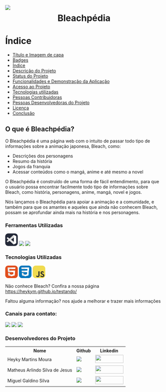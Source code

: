 <img src='https://i.pinimg.com/originals/d8/56/20/d856206d9ed1ffd5ad500ff56e1b86d7.png' width='60' align='left'><h1 align="center"> Bleachpédia </h1>



# Índice 

* [Título e Imagem de capa](#Título-e-Imagem-de-capa)
* [Badges](#badges)
* [Índice](#índice)
* [Descrição do Projeto](#descrição-do-projeto)
* [Status do Projeto](#status-do-Projeto)
* [Funcionalidades e Demonstração da Aplicação](#funcionalidades-e-demonstração-da-aplicação)
* [Acesso ao Projeto](#acesso-ao-projeto)
* [Tecnologias utilizadas](#tecnologias-utilizadas)
* [Pessoas Contribuidoras](#pessoas-contribuidoras)
* [Pessoas Desenvolvedoras do Projeto](#pessoas-desenvolvedoras)
* [Licença](#licença)
* [Conclusão](#conclusão)
  
##  O que é Bleachpédia?

O Bleachpédia é uma página web com o intuito de passar todo tipo de informações sobre a animação japonesa, Bleach, como:
* Descrições dos personagens
* Resumo da história
* Jogos da franquia
* Acessar conteúdos como o mangá, anime e até mesmo a novel

O Bleachpédia é construído de uma forma de fácil entendimento, para que o usuário possa encontrar facilmente todo tipo de informações sobre Bleach, como história, personagens, anime, mangá, novel e jogos.

Nós lançamos o Bleachpédia para apoiar a animação e a comunidade, e também para que os amantes e aqueles que ainda não conhecem Bleach, possam se aprofundar ainda mais na história e nos personagens.

<h3>Ferramentas Utilizadas</h3>

<img src='https://raw.githubusercontent.com/tandpfun/skill-icons/e67133bc60d96561bc247dfbc3eece0a897285c8/icons/VSCode-Dark.svg' width='40'>  <img src='https://cdn-icons-png.flaticon.com/512/25/25231.png' width='40'>  <img src='https://upload.wikimedia.org/wikipedia/commons/thumb/0/08/Canva_icon_2021.svg/2048px-Canva_icon_2021.svg.png' width='40'>

<h3>Tecnologias Utilizadas</h3>

<img src='https://raw.githubusercontent.com/tandpfun/skill-icons/e67133bc60d96561bc247dfbc3eece0a897285c8/icons/HTML.svg' width='40'> <img src='https://raw.githubusercontent.com/tandpfun/skill-icons/e67133bc60d96561bc247dfbc3eece0a897285c8/icons/CSS.svg' width='40'> <img src='https://raw.githubusercontent.com/tandpfun/skill-icons/e67133bc60d96561bc247dfbc3eece0a897285c8/icons/JavaScript.svg' width='40'>

Não conhece Bleach? Confira a nossa página https://heykym.github.io/testando/

Faltou alguma informação? nos ajude a melhorar e trazer mais informações

<h3>Canais para contato:</h3>

<a href='https://www.facebook.com/groups/938951077409907'><img src='https://static.vecteezy.com/system/resources/previews/016/716/447/original/facebook-icon-free-png.png' width='40'></a>
<a href='https://www.instagram.com/bleachpediaoficial/?next=%2F'><img src='https://imagepng.org/instagram-icone-icon/instagram-icone-icon-1/' width='40'></a> <a href='https://twitter.com/BleachpediaOfc'><img src='https://png.pngtree.com/png-vector/20221018/ourmid/pngtree-twitter-social-media-round-icon-png-image_6315985.png' width='40'></a>

<h3>Desenvolvedores do Projeto</h3>

<table>
  <tr>
    <th>Nome</th>
    <th>Github</th>
    <th>Linkedin</th>
  </tr>
  <tr>
    <td>Heyky Martins Moura</td>
    <td><a href="https://github.com/HeykyM"><img src="https://encrypted-tbn0.gstatic.com/images?q=tbn:ANd9GcTLDsKYpwlG5bq5XcqPr-DrL3T_NZneoqaXI1PO4P8R-9KP1yJEPNK-dIoZL2w-zfPipgc&usqp=CAU" width="90" heigth="26" ></a></td>
     <td><a href="https://www.linkedin.com/in/heyky-martins-moura-799991268/"><img src="https://upload.wikimedia.org/wikipedia/commons/thumb/0/01/LinkedIn_Logo.svg/1280px-LinkedIn_Logo.svg.png" width="90" height="26"></a></td>
  </tr>
  <tr>
    <td>Matheus Arlindo Silva de Jesus</td>
    <td><a href="https://github.com/matheusarlindo-aluno"><img src="https://encrypted-tbn0.gstatic.com/images?q=tbn:ANd9GcTLDsKYpwlG5bq5XcqPr-DrL3T_NZneoqaXI1PO4P8R-9KP1yJEPNK-dIoZL2w-zfPipgc&usqp=CAU" width="90" heigth="26" ></a></td>
      <td><a href="https://www.linkedin.com/in/matheus-arlindo-0a7670268/"><img src="https://upload.wikimedia.org/wikipedia/commons/thumb/0/01/LinkedIn_Logo.svg/1280px-LinkedIn_Logo.svg.png" width="90" height="26"></a></td>
  </tr>
  <tr>
    <td>Miguel Galdino Silva</td>
    <td><a href="https://github.com/galdinoposeidon"><img src="https://encrypted-tbn0.gstatic.com/images?q=tbn:ANd9GcTLDsKYpwlG5bq5XcqPr-DrL3T_NZneoqaXI1PO4P8R-9KP1yJEPNK-dIoZL2w-zfPipgc&usqp=CAU" width="90" heigth="26" ></a></td>
      <td><a href="https://www.linkedin.com/in/miguel-galdino-silva-477758260/"><img src="https://upload.wikimedia.org/wikipedia/commons/thumb/0/01/LinkedIn_Logo.svg/1280px-LinkedIn_Logo.svg.png" width="90" height="26"></a></td>
  </tr>

